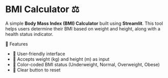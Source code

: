 # BMI Calculator ⚖️

A simple **Body Mass Index (BMI) Calculator** built using **Streamlit**. This tool helps users determine their BMI based on weight and height, along with a health status indicator.

 🚀 Features
- 🎯 User-friendly interface  
- 📏 Accepts weight (kg) and height (m) as input  
- 🎨 Color-coded BMI status (Underweight, Normal, Overweight, Obese)  
- 🔄 Clear button to reset
